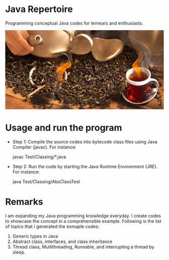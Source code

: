 # Java Repertoire 
Programming conceptual Java codes for lernears and enthusiasts. 

![alt-text](https://github.com/nimamasoumi/Java_Repertoire/blob/main/java.jpeg?raw=true)


# Usage and run the program #

- Step 1:
  Compile the source codes into bytecode class files using Java Compiler (javac). For instance:
  
  javac Test/Classing/*.java
  
  
- Step 2:
  Run the code by starting the Java Runtime Environment (JRE). For instance:
  
  java Test/Classing/AbsClassTest
  

# Remarks #

I am expanding my Java programming knowledge everyday. I create codes to showcase the concept in a comprehensible example. Following is the list of topics that I generated the exmaple codes:

1. Generic types in Java
2. Abstract class, interfaces, and class inheritance
3. Thread class, Multithreading, Runnable, and interrupting a thread by sleep.


